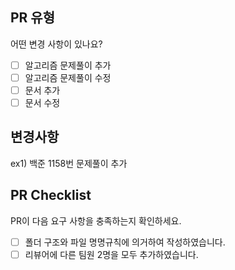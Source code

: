 ## PR 유형
어떤 변경 사항이 있나요?

- [ ] 알고리즘 문제풀이 추가
- [ ] 알고리즘 문제풀이 수정
- [ ] 문서 추가
- [ ] 문서 수정

## 변경사항
ex1) 백준 1158번 문제풀이 추가

## PR Checklist
PR이 다음 요구 사항을 충족하는지 확인하세요.

- [ ] 폴더 구조와 파일 명명규칙에 의거하여 작성하였습니다.
- [ ] 리뷰어에 다른 팀원 2명을 모두 추가하였습니다.
